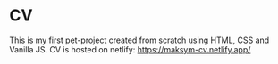 # CV
This is my first pet-project created from scratch using HTML, CSS and Vanilla JS.
CV is hosted on netlify: https://maksym-cv.netlify.app/
